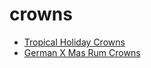 # crowns

 * [Tropical Holiday Crowns](../../index/t/tropical-holiday-crowns-14537.json)
 * [German X Mas Rum Crowns](../../index/g/german-x-mas-rum-crowns.json)
